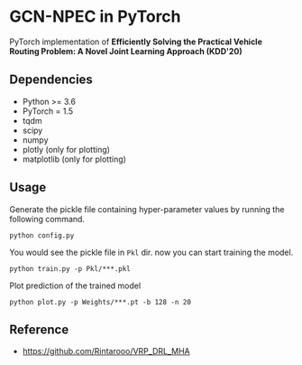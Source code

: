 # GCN-NPEC in PyTorch

PyTorch implementation of **Efficiently Solving the Practical Vehicle Routing Problem: A
Novel Joint Learning Approach (KDD'20)**


## Dependencies

* Python >= 3.6
* PyTorch = 1.5
* tqdm
* scipy
* numpy
* plotly (only for plotting)
* matplotlib (only for plotting)


## Usage

Generate the pickle file containing hyper-parameter values by running the following command.

```
python config.py
```

You would see the pickle file in `Pkl` dir. now you can start training the model.

```
python train.py -p Pkl/***.pkl
```

Plot prediction of the trained model

```
python plot.py -p Weights/***.pt -b 128 -n 20
```

## Reference
* https://github.com/Rintarooo/VRP_DRL_MHA
